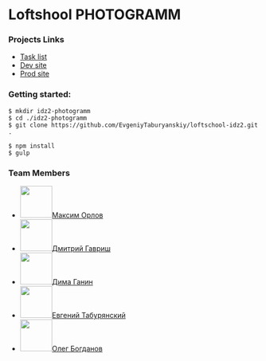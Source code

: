 # Loftshool **PHOTOGRAMM**

### Projects Links
* [Task list]()
* [Dev site]()
* [Prod site]()

### Getting started:

```
$ mkdir idz2-photogramm
$ cd ./idz2-photogramm
$ git clone https://github.com/EvgeniyTaburyanskiy/loftschool-idz2.git .

$ npm install
$ gulp
```

### Team Members 
* <img src="https://github.com/favicon.ico" width="64">[Максим Орлов](http://github.com)
* <img src="https://avatars1.githubusercontent.com/u/19729612?v=3&s=460" width="64">[Дмитрий Гавриш](https://github.com/dmitrygavrish)
* <img src="https://avatars1.githubusercontent.com/u/7986099?v=3&s=460" width="64">[Дима Ганин](https://github.com/ganya555)
* <img src="https://avatars1.githubusercontent.com/u/7585251?v=3&s=460" width="64">[Евгений Табурянский](https://github.com/EvgeniyTaburyanskiy)
* <img src="https://github.com/favicon.ico" width="64">[Олег Богданов](http://github.com)

